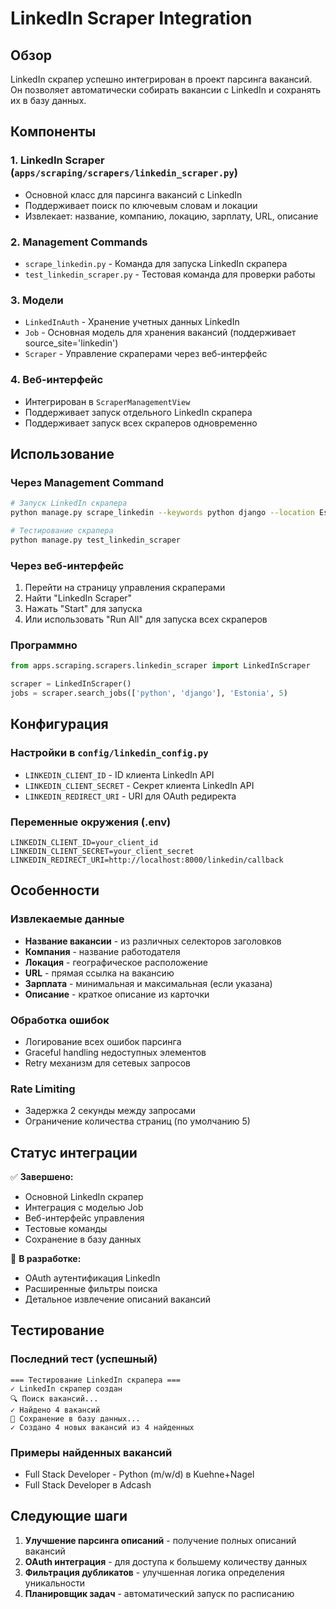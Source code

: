 # LinkedIn Scraper Integration

## Обзор
LinkedIn скрапер успешно интегрирован в проект парсинга вакансий. Он позволяет автоматически собирать вакансии с LinkedIn и сохранять их в базу данных.

## Компоненты

### 1. LinkedIn Scraper (`apps/scraping/scrapers/linkedin_scraper.py`)
- Основной класс для парсинга вакансий с LinkedIn
- Поддерживает поиск по ключевым словам и локации
- Извлекает: название, компанию, локацию, зарплату, URL, описание

### 2. Management Commands
- `scrape_linkedin.py` - Команда для запуска LinkedIn скрапера
- `test_linkedin_scraper.py` - Тестовая команда для проверки работы

### 3. Модели
- `LinkedInAuth` - Хранение учетных данных LinkedIn
- `Job` - Основная модель для хранения вакансий (поддерживает source_site='linkedin')
- `Scraper` - Управление скраперами через веб-интерфейс

### 4. Веб-интерфейс
- Интегрирован в `ScraperManagementView`
- Поддерживает запуск отдельного LinkedIn скрапера
- Поддерживает запуск всех скраперов одновременно

## Использование

### Через Management Command
```bash
# Запуск LinkedIn скрапера
python manage.py scrape_linkedin --keywords python django --location Estonia --max-pages 5

# Тестирование скрапера
python manage.py test_linkedin_scraper
```

### Через веб-интерфейс
1. Перейти на страницу управления скраперами
2. Найти "LinkedIn Scraper"
3. Нажать "Start" для запуска
4. Или использовать "Run All" для запуска всех скраперов

### Программно
```python
from apps.scraping.scrapers.linkedin_scraper import LinkedInScraper

scraper = LinkedInScraper()
jobs = scraper.search_jobs(['python', 'django'], 'Estonia', 5)
```

## Конфигурация

### Настройки в `config/linkedin_config.py`
- `LINKEDIN_CLIENT_ID` - ID клиента LinkedIn API
- `LINKEDIN_CLIENT_SECRET` - Секрет клиента LinkedIn API
- `LINKEDIN_REDIRECT_URI` - URI для OAuth редиректа

### Переменные окружения (.env)
```
LINKEDIN_CLIENT_ID=your_client_id
LINKEDIN_CLIENT_SECRET=your_client_secret
LINKEDIN_REDIRECT_URI=http://localhost:8000/linkedin/callback
```

## Особенности

### Извлекаемые данные
- **Название вакансии** - из различных селекторов заголовков
- **Компания** - название работодателя
- **Локация** - географическое расположение
- **URL** - прямая ссылка на вакансию
- **Зарплата** - минимальная и максимальная (если указана)
- **Описание** - краткое описание из карточки

### Обработка ошибок
- Логирование всех ошибок парсинга
- Graceful handling недоступных элементов
- Retry механизм для сетевых запросов

### Rate Limiting
- Задержка 2 секунды между запросами
- Ограничение количества страниц (по умолчанию 5)

## Статус интеграции

✅ **Завершено:**
- Основной LinkedIn скрапер
- Интеграция с моделью Job
- Веб-интерфейс управления
- Тестовые команды
- Сохранение в базу данных

🔄 **В разработке:**
- OAuth аутентификация LinkedIn
- Расширенные фильтры поиска
- Детальное извлечение описаний вакансий

## Тестирование

### Последний тест (успешный)
```
=== Тестирование LinkedIn скрапера ===
✓ LinkedIn скрапер создан
🔍 Поиск вакансий...
✓ Найдено 4 вакансий
💾 Сохранение в базу данных...
✓ Создано 4 новых вакансий из 4 найденных
```

### Примеры найденных вакансий
- Full Stack Developer - Python (m/w/d) в Kuehne+Nagel
- Full Stack Developer в Adcash

## Следующие шаги

1. **Улучшение парсинга описаний** - получение полных описаний вакансий
2. **OAuth интеграция** - для доступа к большему количеству данных
3. **Фильтрация дубликатов** - улучшенная логика определения уникальности
4. **Планировщик задач** - автоматический запуск по расписанию 